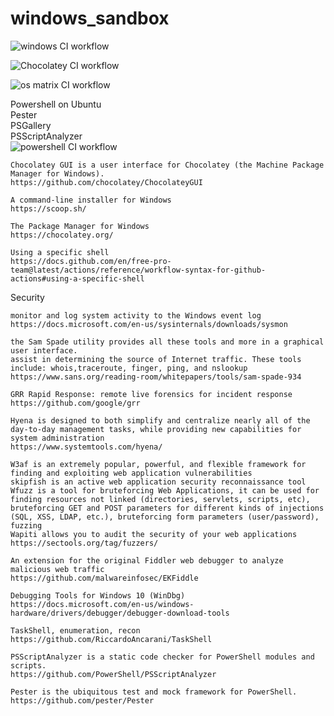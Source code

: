 # windows_sandbox

![windows CI workflow](https://github.com/githubfoam/windows_sandbox/workflows/windows%20CI%20workflow/badge.svg)  

![Chocolatey CI workflow](https://github.com/githubfoam/windows_sandbox/workflows/Chocolatey%20CI%20workflow/badge.svg)  

![os matrix CI workflow](https://github.com/githubfoam/windows_sandbox/workflows/os%20matrix%20CI%20workflow/badge.svg?branch=master)  

Powershell on Ubuntu  
Pester  
PSGallery  
PSScriptAnalyzer  
![powershell CI workflow](https://github.com/githubfoam/windows_sandbox/workflows/powershell%20CI%20workflow/badge.svg?branch=master)  

~~~
Chocolatey GUI is a user interface for Chocolatey (the Machine Package Manager for Windows).
https://github.com/chocolatey/ChocolateyGUI

A command-line installer for Windows
https://scoop.sh/

The Package Manager for Windows
https://chocolatey.org/  

Using a specific shell
https://docs.github.com/en/free-pro-team@latest/actions/reference/workflow-syntax-for-github-actions#using-a-specific-shell

~~~
Security
~~~
monitor and log system activity to the Windows event log
https://docs.microsoft.com/en-us/sysinternals/downloads/sysmon

the Sam Spade utility provides all these tools and more in a graphical user interface.
assist in determining the source of Internet traffic. These tools include: whois,traceroute, finger, ping, and nslookup
https://www.sans.org/reading-room/whitepapers/tools/sam-spade-934

GRR Rapid Response: remote live forensics for incident response
https://github.com/google/grr

Hyena is designed to both simplify and centralize nearly all of the day-to-day management tasks, while providing new capabilities for system administration
https://www.systemtools.com/hyena/

W3af is an extremely popular, powerful, and flexible framework for finding and exploiting web application vulnerabilities
skipfish is an active web application security reconnaissance tool
Wfuzz is a tool for bruteforcing Web Applications, it can be used for finding resources not linked (directories, servlets, scripts, etc), bruteforcing GET and POST parameters for different kinds of injections (SQL, XSS, LDAP, etc.), bruteforcing form parameters (user/password), fuzzing
Wapiti allows you to audit the security of your web applications
https://sectools.org/tag/fuzzers/

An extension for the original Fiddler web debugger to analyze malicious web traffic
https://github.com/malwareinfosec/EKFiddle

Debugging Tools for Windows 10 (WinDbg)
https://docs.microsoft.com/en-us/windows-hardware/drivers/debugger/debugger-download-tools  

TaskShell, enumeration, recon
https://github.com/RiccardoAncarani/TaskShell

PSScriptAnalyzer is a static code checker for PowerShell modules and scripts. 
https://github.com/PowerShell/PSScriptAnalyzer

Pester is the ubiquitous test and mock framework for PowerShell. 
https://github.com/pester/Pester

~~~
